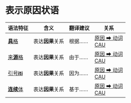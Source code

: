 # 表示原因状语

|语法特征|含义|翻译建议|关系|
|-|-|-|-|
|[**具**格](https://assets-hk.wikipali.org/pali-handbook/zh-Hans/declension/instr.html)|表达**因果**关系|根据……|[原因 ➡ 动词<br>CAU](https://assets-hk.wikipali.org/pali-handbook/zh-Hans/basic-relation/instr/instr-cau.html)|
|[来**源**格](https://assets-hk.wikipali.org/pali-handbook/zh-Hans/declension/cau.html)|表达**因果**关系|由于……|[原因 ➡ 动词<br>CAU](https://assets-hk.wikipali.org/pali-handbook/zh-Hans/basic-relation/abl/abl-cau.html)|
|[引号**iti**](https://assets-hk.wikipali.org/pali-handbook/zh-Hans/basic-relation/other/iti.html#%E5%8E%9F%E5%9B%A0%E7%8A%B6%E8%AF%ADcausative-particle)|表达**因果**关系|因为……|[原因 ➡ 动词<br>CAU](https://assets-hk.wikipali.org/pali-handbook/zh-Hans/basic-relation/other/iti.html#%E5%8E%9F%E5%9B%A0%E7%8A%B6%E8%AF%ADcausative-particle)|
|[**连续**体](https://assets-hk.wikipali.org/pali-handbook/zh-Hans/basic-relation/verb/ger.html#%E4%BE%8B%E5%8F%A53)|表达**因果**关系|基于……|[原因 ➡ 动词<br>CAU](https://assets-hk.wikipali.org/pali-handbook/zh-Hans/basic-relation/verb/ger.html)|
